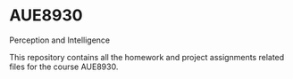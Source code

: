 # AUE8930
Perception and Intelligence

This repository contains all the homework and project assignments related files for the course AUE8930.
